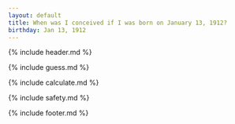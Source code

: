 ```yaml
---
layout: default
title: When was I conceived if I was born on January 13, 1912?
birthday: Jan 13, 1912
---
```


{% include header.md %}

{% include guess.md %}

{% include calculate.md %}

{% include safety.md %}

{% include footer.md %}



